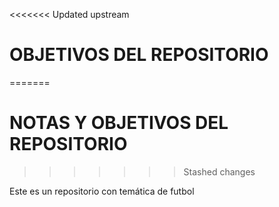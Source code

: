 <<<<<<< Updated upstream
# OBJETIVOS DEL REPOSITORIO
=======
# NOTAS Y OBJETIVOS DEL REPOSITORIO
>>>>>>> Stashed changes

Este es un repositorio con temática de futbol